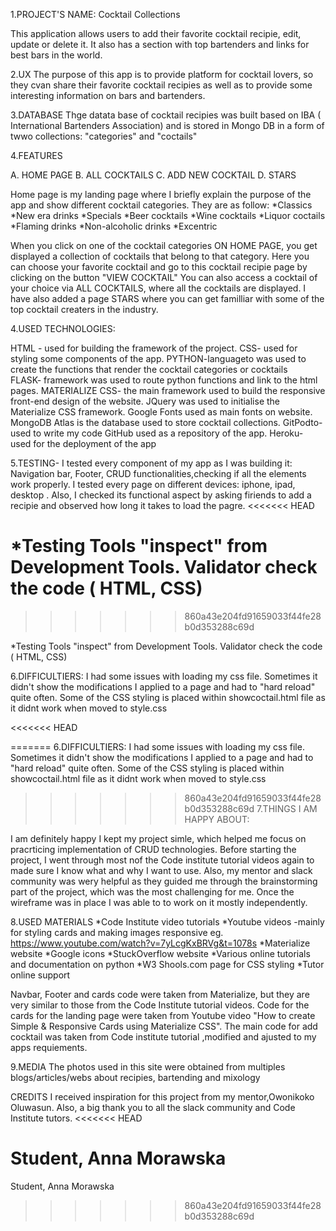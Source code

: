 1.PROJECT'S NAME: Cocktail Collections

This application allows users to add their favorite cocktail recipie, edit, update or delete it. 
It also has a section with top bartenders and links for best bars in the world.

2.UX
The purpose of this app is to  provide platform for cocktail lovers, so they cvan share 
their favorite cocktail recipies as well as to provide some interesting information on bars and bartenders. 

3.DATABASE
Thge datata base of cocktail recipies was built based on IBA ( International Bartenders Association) and is stored in Mongo DB in a form of twwo collections: "categories" and "coctails" 

4.FEATURES

A. HOME PAGE
B. ALL COCKTAILS
C. ADD NEW COCKTAIL
D. STARS

Home page is my landing page where I briefly explain the purpose of the app and show different cocktail categories. 
They are as follow:
    *Classics
    *New era drinks
    *Specials
    *Beer cocktails
    *Wine cocktails
    *Liquor coctails
    *Flaming drinks
    *Non-alcoholic drinks
    *Excentric

When you click on one of the cocktail categories ON HOME PAGE, you get displayed a collection of cocktails that belong to that category. Here you can choose your favorite cocktail and go to this cocktail recipie page by clicking on the button "VIEW COCKTAIL"
You can also access a cocktail of your choice via ALL COCKTAILS, where all the cocktails are displayed.
I have also added a page STARS where you can get familliar with some of the top cocktail creaters in the industry. 

4.USED TECHNOLOGIES:

HTML - used for building the framework of the project.
CSS- used for styling some components of the app.
PYTHON-languageto was used to create the functions that render the cocktail categories or cocktails  
FLASK- framework was used to route python functions and link to the html pages.
MATERIALIZE CSS- the main framework used to build the responsive front-end design of the website.
JQuery was used to initialise the Materialize CSS framework.
Google Fonts used as main fonts on website.
MongoDB Atlas is the database used to store cocktail collections.
GitPodto- used to write my code
GitHub used as a repository of the app.
Heroku- used for the deployment of the app

5.TESTING- I tested every component of my app as I was building it: Navigation bar, Footer, CRUD functionalities,checking if all the elements work properly. I tested every page on different devices: iphone, ipad, desktop .
Also, I checked its functional aspect by asking firiends to add a recipie and observed how long it takes to load the pagre.
<<<<<<< HEAD

*Testing Tools
"inspect" from  Development Tools.
Validator check the code ( HTML, CSS) 
=======
>>>>>>> 860a43e204fd91659033f44fe28b0d353288c69d

*Testing Tools
"inspect" from  Development Tools.
Validator check the code ( HTML, CSS) 

6.DIFFICULTIERS:
 I had some issues with loading my css file. Sometimes it didn't show the modifications I applied to a page and had to "hard reload" quite often. 
 Some of the CSS styling is placed within showcoctail.html file as it didnt work when moved to style.css

<<<<<<< HEAD

=======
6.DIFFICULTIERS:
 I had some issues with loading my css file. Sometimes it didn't show the modifications I applied to a page and had to "hard reload" quite often. 
 Some of the CSS styling is placed within showcoctail.html file as it didnt work when moved to style.css


>>>>>>> 860a43e204fd91659033f44fe28b0d353288c69d
7.THINGS I AM HAPPY ABOUT:

I am definitely happy I kept my project simle, which helped me focus on pracrticing implementation of CRUD technologies. Before starting the project, I went through 
most nof the Code institute tutorial videos again to made sure I know what and why I want to use. Also, my mentor and slack community was wery helpful as they guided me through 
the brainstorming part of the project, which was the most challenging for me. Once the wireframe was in place I was able to to work on it mostly independently.

8.USED MATERIALS
*Code Institute video tutorials 
*Youtube videos -mainly for styling cards and making images responsive
eg. https://www.youtube.com/watch?v=7yLcgKxBRVg&t=1078s
*Materialize website
*Google icons
*StuckOverflow website
*Various online tutorials and documentation on python
*W3 Shools.com page for CSS styling
*Tutor online support 

Navbar, Footer and cards code were taken from Materialize, but they are very similar to those from the Code Institute tutorial videos.
Code for the cards for the landing page were taken from Youtube video "How to create Simple & Responsive Cards using Materialize CSS".
The main code for add cocktail was taken from Code institute tutorial ,modified and ajusted to my apps requiements.

9.MEDIA
The photos used in this site were obtained from multiples blogs/articles/webs about recipies, bartending and mixology

CREDITS
I received inspiration for this project from my mentor,Owonikoko Oluwasun. 
Also, a big thank you to all the slack community and Code Institute tutors.
<<<<<<< HEAD

Student, Anna Morawska
=======

Student, Anna Morawska

>>>>>>> 860a43e204fd91659033f44fe28b0d353288c69d


